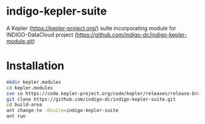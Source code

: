 # indigo-kepler-suite
A Kepler (https://kepler-project.org/) suite incorporating module for INDIGO-DataCloud project (https://github.com/indigo-dc/indigo-kepler-module.git)

# Installation
```sh
mkdir kepler.modules
cd kepler.modules
svn co https://code.kepler-project.org/code/kepler/releases/release-branches/build-area-2.5 build-area
git clone https://github.com/indigo-dc/indigo-kepler-suite.git
cd build-area
ant change-to -Dsuite=indigo-kepler-suite
ant run
```
